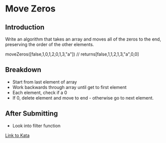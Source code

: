 # Move Zeros

Introduction
-----

Write an algorithm that takes an array and moves all of the zeros to the end, preserving the order of the other elements.

moveZeros([false,1,0,1,2,0,1,3,"a"]) // returns[false,1,1,2,1,3,"a",0,0]

Breakdown
-----

* Start from last element of array
* Work backwards through array until get to first element
* Each element, check if a 0
* If 0, delete element and move to end - otherwise go to next element.

After Submitting
-----

* Look into filter function

[Link to Kata](https://www.codewars.com/kata/52597aa56021e91c93000cb0/train/javascript)